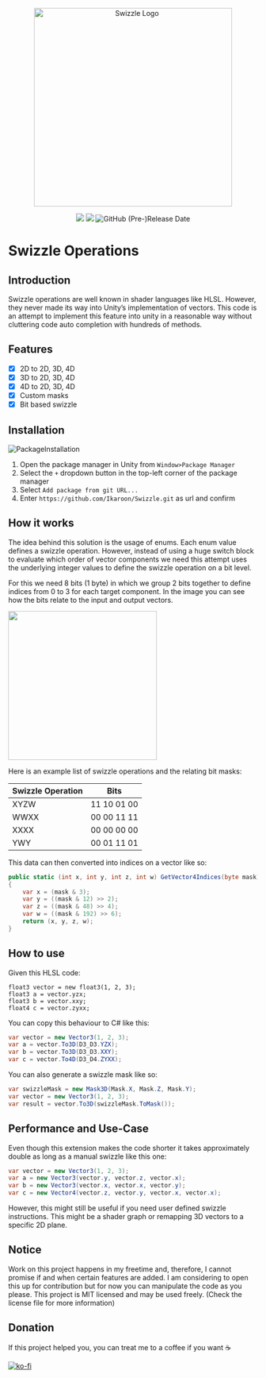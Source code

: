 <p align=center><img alt="Swizzle Logo" width="400px" src="https://user-images.githubusercontent.com/65419234/167305453-69c11724-6aa2-4b7d-bad2-2cff785f0115.png"/></p>

<p align=center><a href="https://github.com/Ikaroon/com.ikaroon.swizzle/blob/master/LICENSE"><img src="https://badgen.net/github/license/Naereen/Strapdown.js"/></a>
<a href="https://GitHub.com/Ikaroon/com.ikaroon.swizzle/releases/"><img src="https://img.shields.io/badge/release-1.0.0-green.svg"/></a>
<img alt="GitHub (Pre-)Release Date" src="https://img.shields.io/github/release-date-pre/Ikaroon/Swizzle"></p>

# Swizzle Operations
## Introduction
Swizzle operations are well known in shader languages like HLSL. However, they never made its way into Unity’s implementation of vectors.
This code is an attempt to implement this feature into unity in a reasonable way without cluttering code auto completion with hundreds of methods.

## Features
- [x] 2D to 2D, 3D, 4D
- [x] 3D to 2D, 3D, 4D
- [x] 4D to 2D, 3D, 4D
- [x] Custom masks
- [x] Bit based swizzle

## Installation

![PackageInstallation](https://user-images.githubusercontent.com/65419234/167270188-99300531-ec7e-45ea-89d9-612ec1d37eaf.png)
1. Open the package manager in Unity from `Window>Package Manager`
2. Select the `+` dropdown button in the top-left corner of the package manager
3. Select `Add package from git URL...`
4. Enter `https://github.com/Ikaroon/Swizzle.git` as url and confirm

## How it works
The idea behind this solution is the usage of enums. Each enum value defines a swizzle operation. However, instead of using a huge switch block to evaluate which order of vector components we need this attempt uses the underlying integer values to define the swizzle operation on a bit level.

For this we need 8 bits (1 byte) in which we group 2 bits together to define indices from 0 to 3 for each target component.
In the image you can see how the bits relate to the input and output vectors.

<img src="https://user-images.githubusercontent.com/65419234/161394579-9d6f6cb7-7fe0-4ab2-a635-acf7f3d08ab9.png" width="300" height="300">

Here is an example list of swizzle operations and the relating bit masks:

 Swizzle Operation | Bits 
-------------------|------------
XYZW               | 11 10 01 00
WWXX               | 00 00 11 11
XXXX               | 00 00 00 00
YWY                | 00 01 11 01

This data can then converted into indices on a vector like so:
```C#
public static (int x, int y, int z, int w) GetVector4Indices(byte mask)
{
	var x = (mask & 3);
	var y = ((mask & 12) >> 2);
	var z = ((mask & 48) >> 4);
	var w = ((mask & 192) >> 6);
	return (x, y, z, w);
}
```

## How to use
Given this HLSL code:
```HLSL
float3 vector = new float3(1, 2, 3);
float3 a = vector.yzx;
float3 b = vector.xxy;
float4 c = vector.zyxx;
```
You can copy this behaviour to C# like this:
```C#
var vector = new Vector3(1, 2, 3);
var a = vector.To3D(D3_D3.YZX);
var b = vector.To3D(D3_D3.XXY);
var c = vector.To4D(D3_D4.ZYXX);
```
You can also generate a swizzle mask like so:
```C#
var swizzleMask = new Mask3D(Mask.X, Mask.Z, Mask.Y);
var vector = new Vector3(1, 2, 3);
var result = vector.To3D(swizzleMask.ToMask());
```

## Performance and Use-Case
Even though this extension makes the code shorter it takes approximately double as long as a manual swizzle like this one:
```C#
var vector = new Vector3(1, 2, 3);
var a = new Vector3(vector.y, vector.z, vector.x);
var b = new Vector3(vector.x, vector.x, vector.y);
var c = new Vector4(vector.z, vector.y, vector.x, vector.x);
```
However, this might still be useful if you need user defined swizzle instructions. This might be a shader graph or remapping 3D vectors to a specific 2D plane.


## Notice
Work on this project happens in my freetime and, therefore, I cannot promise if and when certain features are added. I am considering to open this up for contribution but for now you can manipulate the code as you please. This project is MIT licensed and may be used freely. (Check the license file for more information)

## Donation
If this project helped you, you can treat me to a coffee if you want ☕

[![ko-fi](https://ko-fi.com/img/githubbutton_sm.svg)](https://ko-fi.com/B0B1CKI7W)
